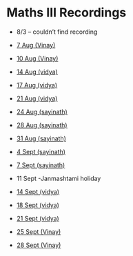 # Maths III Recordings 
* 8/3 – couldn’t find recording

* [7 Aug (Vinay)](https://web.microsoftstream.com/video/70cdea98-cf51-46ec-9a7c-492a5e177b0d)

* [10 Aug (Vinay)](https://web.microsoftstream.com/video/6832501d-52bc-4be5-85ef-992ff5bd3069)

* [14 Aug (vidya)](https://web.microsoftstream.com/video/15158008-d3ce-47eb-a4cc-f07b2d5a079b)

* [17 Aug (vidya)](https://web.microsoftstream.com/video/6048f412-c301-470b-8b0f-acb31d359e9b)

* [21 Aug (vidya)](https://web.microsoftstream.com/video/841e63dc-ae22-4b5b-bf1a-ef2a400728fa)

* [24 Aug (sayinath)](https://web.microsoftstream.com/video/aa8e4159-ea77-4243-96da-3611950eb7f8)

* [28 Aug (sayinath)](https://web.microsoftstream.com/video/68cae652-cf49-44cb-8d97-b11e0a813b4b)

* [31 Aug (sayinath)](https://web.microsoftstream.com/video/6d333294-7137-4f31-a145-cec35489ea40)

* [4 Sept (sayinath)](https://web.microsoftstream.com/video/40164a52-a269-4e45-9c6f-6b5a9979872f)

* [7 Sept (sayinath)](https://web.microsoftstream.com/video/794e769e-94c6-4efe-9aa6-c3c4df5684ab)

* 11 Sept -Janmashtami holiday

* [14 Sept (vidya)](https://web.microsoftstream.com/video/3e286b2e-af8a-4cc7-b988-d44fe788807e)

* [18 Sept (vidya)](https://web.microsoftstream.com/video/11ac348e-6d1c-43ff-bfd2-a5d4ab317e34)

* [21 Sept (vidya)](https://web.microsoftstream.com/video/ee3046bf-87b0-431b-ac81-23635757b2b7)

* [25 Sept (Vinay)](https://web.microsoftstream.com/video/065f7bb2-e851-40c6-8f3e-baaa59b3f518)

* [28 Sept (Vinay)](https://web.microsoftstream.com/video/76437436-97e5-43d8-976d-f805b1079b44)
